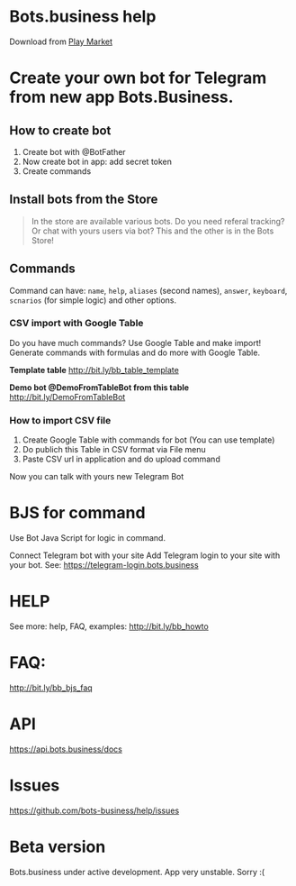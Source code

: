 # Bots.business help


Download from [Play Market](https://play.google.com/store/apps/details?id=bb_app.com.bots.business)

# Create your own bot for Telegram from new app Bots.Business.

## How to create bot
1. Create bot with @BotFather
2. Now create bot in app: add secret token
3. Create commands 

## Install bots from the Store
> In the store are available various bots. Do you need referal tracking? Or chat with yours users via bot? This and the other is in the Bots Store!

## Commands
Command can have: `name`, `help`, `aliases` (second names), `answer`, `keyboard`, `scnarios` (for simple logic) and other options.

### CSV import with Google Table
Do you have much commands? Use Google Table and make import!
Generate commands with formulas and do more with Google Table.

**Template table**
http://bit.ly/bb_table_template

**Demo bot @DemoFromTableBot from this table**
http://bit.ly/DemoFromTableBot

### How to import CSV file
1. Create Google Table with commands for bot (You can use template)
2. Do publich this Table in CSV format via File menu
3. Paste CSV url in application and do upload command

Now you can talk with yours new Telegram Bot

# BJS for command
Use Bot Java Script for logic in command. 

Connect Telegram bot with your site
Add Telegram login to your site with your bot.
See: https://telegram-login.bots.business


# HELP
See more: help, FAQ, examples:
http://bit.ly/bb_howto

# FAQ:
http://bit.ly/bb_bjs_faq

# API
https://api.bots.business/docs

# Issues
https://github.com/bots-business/help/issues


# Beta version
Bots.business under active development.
App very unstable. Sorry :(
